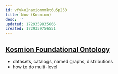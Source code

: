 ```yaml
---
id: vfyko2naxiommmkt6u5p253
title: Now (Kosmion)
desc: ''
updated: 1729359835666
created: 1729359756551
---
```


## [Kosmion Foundational Ontology](https://djradon.github.io/wiki/notes/c5qcd8cate4ic318mkmmkn0)

* datasets, catalogs, named graphs, distributions
* how to do multi-level

